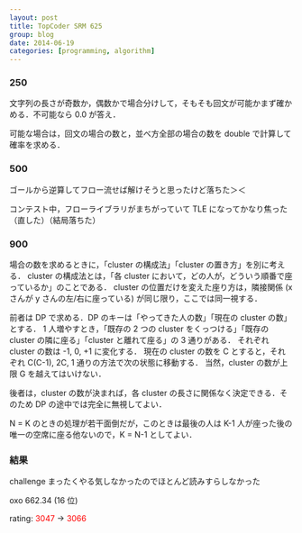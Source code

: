 ```yaml
---
layout: post
title: TopCoder SRM 625
group: blog
date: 2014-06-19
categories: [programming, algorithm]
---
```


### 250
文字列の長さが奇数か，偶数かで場合分けして，そもそも回文が可能かまず確かめる．不可能なら 0.0 が答え．

可能な場合は，回文の場合の数と，並べ方全部の場合の数を double で計算して確率を求める．

### 500
ゴールから逆算してフロー流せば解けそうと思ったけど落ちた＞＜

コンテスト中，フローライブラリがまちがっていて TLE になってかなり焦った（直した）（結局落ちた）

### 900
場合の数を求めるときに，「cluster の構成法」「cluster の置き方」を別に考える．
cluster の構成法とは，「各 cluster において，どの人が，どういう順番で座っているか」のことである．
cluster の位置だけを変えた座り方は，隣接関係 (x さんが y さんの左/右に座っている) が同じ限り，ここでは同一視する．

前者は DP で求める．DP のキーは「やってきた人の数」「現在の cluster の数」とする．
1 人増やすとき，「既存の 2 つの cluster をくっつける」「既存の cluster の隣に座る」「cluster と離れて座る」の 3 通りがある．
それぞれ cluster の数は -1, 0, +1 に変化する．
現在の cluster の数を C とすると，それぞれ C(C-1), 2C, 1 通りの方法で次の状態に移動する．
当然，cluster の数が上限 G を越えてはいけない．

後者は，cluster の数が決まれば，各 cluster の長さに関係なく決定できる．そのため DP の途中では完全に無視してよい．

N = K のときの処理が若干面倒だが，このときは最後の人は K-1 人が座った後の唯一の空席に座る他ないので，K = N-1 としてよい．

### 結果
challenge まったくやる気しなかったのでほとんど読みすらしなかった

oxo 662.34 (16 位)

rating: <span style="color:red">3047</span> -> <span style="color:red">3066</span> 

